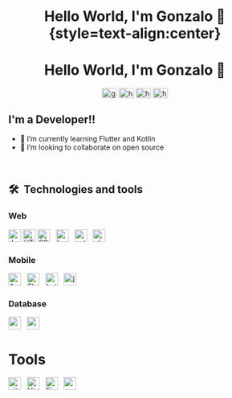 

 <!-- <img align="right" alt="GIF" src="https://github.com/arsentieva/arsentieva/blob/main/code.gif?raw=true" width="500" height="320" /> -->

<div align="center">

# Hello World, I'm Gonzalo  👋 {style=text-align:center}

  <h1>Hello World, I'm Gonzalo  👋</h1>
</div>

<p align="center">
  <a href="https://twitter.com/gonzalo_code" target="blank"
    ><img
      align="center"
      src="https://raw.githubusercontent.com/rahuldkjain/github-profile-readme-generator/22064237dce9d9052582c108ace3c161b646dfd9/src/images/icons/Social/twitter.svg"
      alt="gonzalo_code"
      height="20"
      width="30"
  /></a>
  <a href="https://www.linkedin.com/in/gonzalo-lopez-2050/" target="blank"
    ><img
      align="center"
      src="https://raw.githubusercontent.com/rahuldkjain/github-profile-readme-generator/22064237dce9d9052582c108ace3c161b646dfd9/src/images/icons/Social/linked-in-alt.svg"
      alt="https://www.linkedin.com/in/gonzalo-lopez-2050/"
      height="20"
      width="30"
  /></a>
  <a href="https://www.facebook.com/gonzalo.lopezguerrero.5/" target="blank"
    ><img
      align="center"
      src="https://raw.githubusercontent.com/rahuldkjain/github-profile-readme-generator/22064237dce9d9052582c108ace3c161b646dfd9/src/images/icons/Social/facebook.svg"
      alt="https://www.facebook.com/gonzalo.lopezguerrero.5/"
      height="20"
      width="30"
  /></a>
  <a href="https://www.instagram.com/gonzalo_code/" target="blank"
    ><img
      align="center"
      src="https://raw.githubusercontent.com/rahuldkjain/github-profile-readme-generator/22064237dce9d9052582c108ace3c161b646dfd9/src/images/icons/Social/instagram.svg"
      alt="https://www.instagram.com/gonzalo_code/"
      height="20"
      width="30"
  /></a>
</p>

## I'm a Developer!!
<!-- - ✍ You can find my projects here [portfolio] -->
- 🌱 I’m currently learning Flutter and Kotlin
- 👯 I’m looking to collaborate on open source
<!-- - 💬 Ask me about ... Anything -->
<!-- - ⚡ Fun fact: I speak 2 languages ( English, Spanish ) -->




<br />

## 🛠  Technologies and tools
### Web

<img style="display:inline-block" src="https://img.shields.io/badge/JavaScript-282C34?logo=javascript&logoColor=F7DF1E" alt="JavaScript" title="JavaScript" height="25" />

<img src="https://img.shields.io/badge/HTML5-282C34?logo=html5&logoColor=E34F26" alt="HTML5" title="HTML5" height="25" />

<img src="https://img.shields.io/badge/CSS3-282C34?logo=css3&logoColor=1572B6" alt="CSS3" title="CSS3" height="25" />
&nbsp;
<img src="https://img.shields.io/badge/Laravel-282C34?logo=laravel&logoColor=FF2D20" alt="Laravel" title="Laravel" height="25" />
&nbsp;
<img src="https://img.shields.io/badge/Python-282C34?logo=python&logoColor=3776AB" alt="python" title="python" height="25" />
&nbsp;
<img src="https://img.shields.io/badge/PHP-282C34?logo=php&logoColor=777BB4" alt="php" title="php" height="25" />
&nbsp;


### Mobile
<img src="https://img.shields.io/badge/Android-282C34?logo=android&logoColor=3DDC84" alt="Android" title="Android" height="25" />
&nbsp;
<img src="https://img.shields.io/badge/Flutter-282C34?logo=flutter&logoColor=02569B" alt="Flutter" title="Flutter" height="25" />
&nbsp;
<img src="https://img.shields.io/badge/Kotlin-282C34?logo=kotlin&logoColor=0095D5" alt="kotlin" title="kotlin" height="25" />
&nbsp;
<img src="https://img.shields.io/badge/Java-282C34?logo=java&logoColor=0095D5" alt="java" title="java" height="25" />
&nbsp;

### Database
<img src="https://img.shields.io/badge/MySQL-282C34?logo=mysql&logoColor=4479A1" alt="mysql" title="mysql" height="25" />
&nbsp;
<img src="https://img.shields.io/badge/PostgreSQL-282C34?logo=postgresql&logoColor=4169E1" alt="postgresql" title="postgresql" height="25" />
&nbsp;

# Tools
<img src="https://img.shields.io/badge/git-282C34?logo=git&logoColor=F05032" alt="git logo" title="git" height="25" />
&nbsp;
<img src="https://img.shields.io/badge/VS%20Code-282C34?logo=visual-studio-code&logoColor=007ACC" alt="Visual Studio Code logo" title="Visual Studio Code" height="25" />
&nbsp;
<img src="https://img.shields.io/badge/Firebase-282C34?logo=firebase&logoColor=FFCA28" alt="Firebase" title="Firebase" height="25" />
&nbsp;
<img src="https://img.shields.io/badge/Postman-282C34?logo=postman&logoColor=FF6C37" alt="postman" title="postman" height="25" />
&nbsp;





